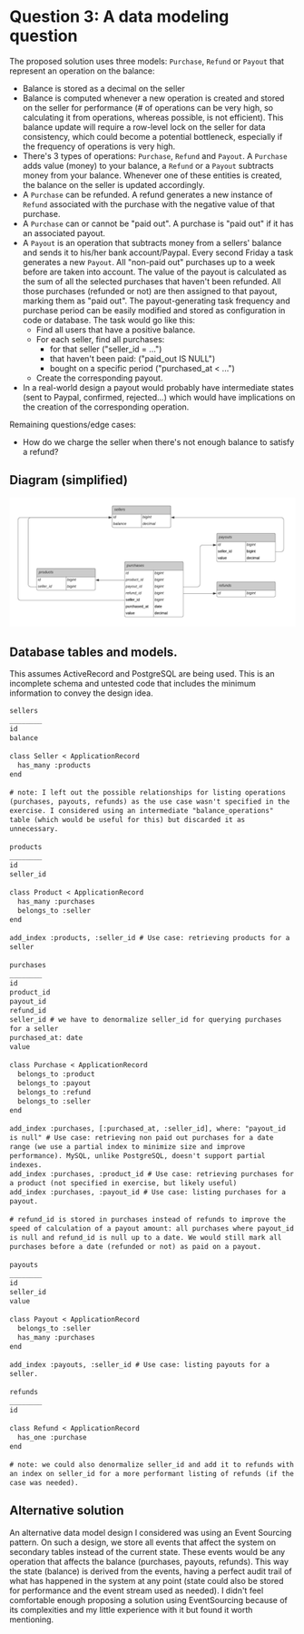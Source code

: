 # Question 3: A data modeling question

The proposed solution uses three models: `Purchase`, `Refund` or `Payout` that represent an operation on the balance:

- Balance is stored as a decimal on the seller
- Balance is computed whenever a new operation is created and stored on the seller for performance (# of operations can be very high, so calculating it from operations, whereas possible, is not efficient). This balance update will require a row-level lock on the seller for data consistency, which could become a potential bottleneck, especially if the frequency of operations is very high.
- There's 3 types of operations: `Purchase`, `Refund` and `Payout`. A `Purchase` adds value (money) to your balance, a `Refund` or a `Payout` subtracts money from your balance. Whenever one of these entities is created, the balance on the seller is updated accordingly.
- A `Purchase` can be refunded. A refund generates a new instance of `Refund` associated with the purchase with the negative value of that purchase.
- A `Purchase` can or cannot be "paid out". A purchase is "paid out" if it has an associated payout.
- A `Payout` is an operation that subtracts money from a sellers' balance and sends it to his/her bank account/Paypal. Every second Friday a task generates a new `Payout`. All "non-paid out" purchases up to a week before are taken into account. The value of the payout is calculated as the sum of all the selected purchases that haven't been refunded. All those purchases (refunded or not) are then assigned to that payout, marking them as "paid out". The payout-generating task frequency and purchase period can be easily modified and stored as configuration in code or database. The task would go like this:
  - Find all users that have a positive balance.
  - For each seller, find all purchases:
    - for that seller ("seller_id = ...")
    - that haven't been paid: ("paid_out IS NULL")
    - bought on a specific period ("purchased_at < ...")
  - Create the corresponding payout.
- In a real-world design a payout would probably have intermediate states (sent to Paypal, confirmed, rejected...) which would have implications on the creation of the corresponding operation.

Remaining questions/edge cases:

- How do we charge the seller when there's not enough balance to satisfy a refund?

## Diagram (simplified)

![Data model schema](https://github.com/victormier/gumroad-question/blob/master/question3/diagram.png?raw=true)

## Database tables and models.

This assumes ActiveRecord and PostgreSQL are being used. This is an incomplete schema and untested code that includes the minimum information to convey the design idea.

```
sellers
________
id
balance

class Seller < ApplicationRecord
  has_many :products
end

# note: I left out the possible relationships for listing operations (purchases, payouts, refunds) as the use case wasn't specified in the exercise. I considered using an intermediate "balance_operations" table (which would be useful for this) but discarded it as unnecessary.

products
________
id
seller_id

class Product < ApplicationRecord
  has_many :purchases
  belongs_to :seller
end

add_index :products, :seller_id # Use case: retrieving products for a seller

purchases
________
id
product_id
payout_id
refund_id
seller_id # we have to denormalize seller_id for querying purchases for a seller
purchased_at: date
value

class Purchase < ApplicationRecord
  belongs_to :product
  belongs_to :payout
  belongs_to :refund
  belongs_to :seller
end

add_index :purchases, [:purchased_at, :seller_id], where: "payout_id is null" # Use case: retrieving non paid out purchases for a date range (we use a partial index to minimize size and improve performance). MySQL, unlike PostgreSQL, doesn't support partial indexes.
add_index :purchases, :product_id # Use case: retrieving purchases for a product (not specified in exercise, but likely useful)
add_index :purchases, :payout_id # Use case: listing purchases for a payout.

# refund_id is stored in purchases instead of refunds to improve the speed of calculation of a payout amount: all purchases where payout_id is null and refund_id is null up to a date. We would still mark all purchases before a date (refunded or not) as paid on a payout.

payouts
________
id
seller_id
value

class Payout < ApplicationRecord
  belongs_to :seller
  has_many :purchases
end

add_index :payouts, :seller_id # Use case: listing payouts for a seller.

refunds
________
id

class Refund < ApplicationRecord
  has_one :purchase
end

# note: we could also denormalize seller_id and add it to refunds with an index on seller_id for a more performant listing of refunds (if the case was needed).

```

## Alternative solution

An alternative data model design I considered was using an Event Sourcing pattern. On such a design, we store all events that affect the system on secondary tables instead of the current state. These events would be any operation that affects the balance (purchases, payouts, refunds). This way the state (balance) is derived from the events, having a perfect audit trail of what has happened in the system at any point (state could also be stored for performance and the event stream used as needed). I didn't feel comfortable enough proposing a solution using EventSourcing because of its complexities and my little experience with it but found it worth mentioning.
